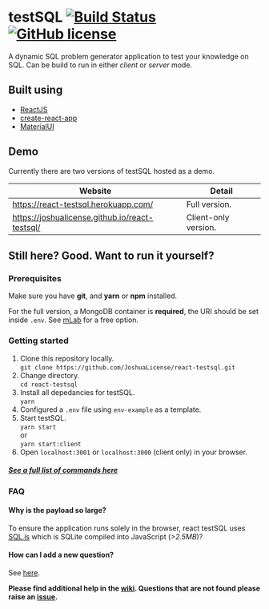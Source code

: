 # testSQL [![Build Status](https://travis-ci.org/JoshuaLicense/react-testsql.svg?branch=master)](https://travis-ci.org/JoshuaLicense/react-testsql) [![GitHub license](https://img.shields.io/badge/license-MIT-blue.svg?style=flat-square)](https://github.com/your/your-project/blob/master/LICENSE)

A dynamic SQL problem generator application to test your knowledge on SQL. Can be build to run in either _client_ or _server_ mode.

## Built using

- [ReactJS](https://github.com/facebook/react/)
- [create-react-app](https://github.com/facebook/create-react-app)
- [MaterialUI](https://github.com/mui-org/material-ui)

## Demo

Currently there are two versions of testSQL hosted as a demo.

| Website                                        | Detail               |
| ---------------------------------------------- | -------------------- |
| https://react-testsql.herokuapp.com/           | Full version.        |
| https://joshualicense.github.io/react-testsql/ | Client-only version. |

## Still here? Good. Want to run it yourself?

### Prerequisites

Make sure you have **git**, and **yarn** or **npm** installed.

For the full version, a MongoDB container is **required**, the URI should be set inside `.env`. See [mLab](https://mongolab.com/) for a free option.

### Getting started

1.  Clone this repository locally.  
    `git clone https://github.com/JoshuaLicense/react-testsql.git`
1.  Change directory.  
    `cd react-testsql`
1.  Install all depedancies for testSQL.  
    `yarn`
1.  Configured a `.env` file using `env-example` as a template.
1.  Start testSQL.  
    `yarn start`  
    or  
    `yarn start:client`
1.  Open `localhost:3001` or `localhost:3000` (client only) in your browser.

##### [See a full list of commands here](https://github.com/JoshuaLicense/react-testsql/wiki/Package-scripts)

### FAQ

#### Why is the payload so large?

To ensure the application runs solely in the browser, react testSQL uses [SQL.js](https://github.com/kripken/sql.js/) which is SQLite compiled into JavaScript (_>2.5MB_)?

#### How can I add a new question?

See [here](https://github.com/JoshuaLicense/react-testsql/wiki/Creating-a-new-question).

**Please find additional help in the [wiki](https://github.com/JoshuaLicense/react-testsql/wiki/). Questions that are not found please raise an [issue](https://github.com/JoshuaLicense/react-testsql/issues/new).**
